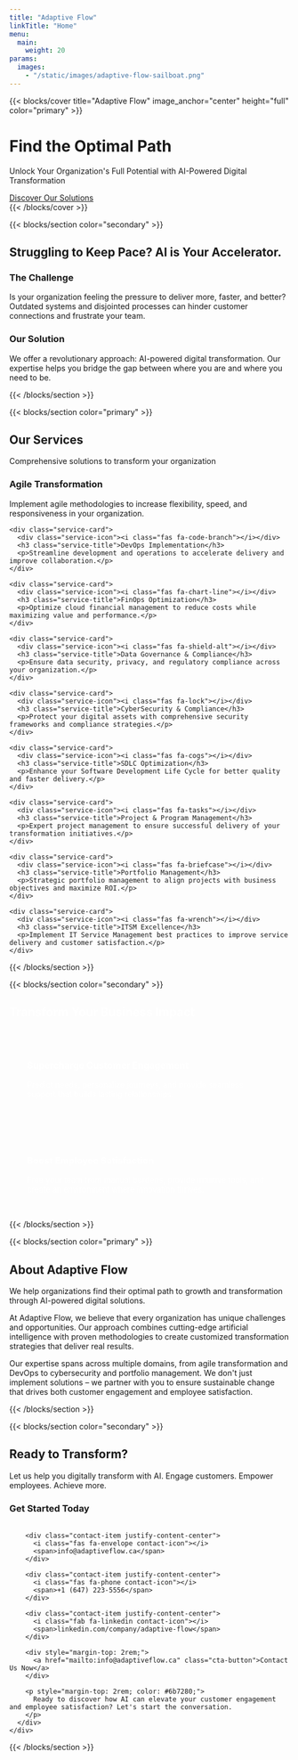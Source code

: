 ```yaml
---
title: "Adaptive Flow"
linkTitle: "Home"
menu:
  main:
    weight: 20
params:
  images:
    - "/static/images/adaptive-flow-sailboat.png"
---
```


{{< blocks/cover title="Adaptive Flow" image_anchor="center" height="full" color="primary" >}}
<div class="hero-section">
  <div class="container">
    <h1 class="hero-title">Find the Optimal Path</h1>
    <p class="hero-subtitle">Unlock Your Organization's Full Potential with AI-Powered Digital Transformation</p>
    <a class="cta-button" href="#services">Discover Our Solutions</a>
  </div>
</div>
{{< /blocks/cover >}}

{{< blocks/section color="secondary" >}}
<div class="container section-padding" id="problem">
  <div class="row">
    <div class="col-12">
      <h2 class="section-title">Struggling to Keep Pace? AI is Your Accelerator.</h2>
    </div>
  </div>
  <div class="row">
    <div class="col-md-6">
      <div class="problem-box">
        <h3><i class="fas fa-exclamation-triangle" style="color: var(--af-accent);"></i> The Challenge</h3>
        <p>Is your organization feeling the pressure to deliver more, faster, and better? Outdated systems and disjointed processes can hinder customer connections and frustrate your team.</p>
      </div>
    </div>
    <div class="col-md-6">
      <div class="solution-box">
        <h3><i class="fas fa-lightbulb" style="color: var(--af-secondary);"></i> Our Solution</h3>
        <p>We offer a revolutionary approach: AI-powered digital transformation. Our expertise helps you bridge the gap between where you are and where you need to be.</p>
      </div>
    </div>
  </div>
</div>
{{< /blocks/section >}}

{{< blocks/section color="primary" >}}
<div class="container section-padding" id="services">
  <div class="row">
    <div class="col-12">
      <h2 class="section-title">Our Services</h2>
      <p class="section-subtitle">Comprehensive solutions to transform your organization</p>
    </div>
  </div>
  
  <div class="services-grid">
    <div class="service-card">
      <div class="service-icon"><i class="fas fa-sync-alt"></i></div>
      <h3 class="service-title">Agile Transformation</h3>
      <p>Implement agile methodologies to increase flexibility, speed, and responsiveness in your organization.</p>
    </div>
    
    <div class="service-card">
      <div class="service-icon"><i class="fas fa-code-branch"></i></div>
      <h3 class="service-title">DevOps Implementation</h3>
      <p>Streamline development and operations to accelerate delivery and improve collaboration.</p>
    </div>
    
    <div class="service-card">
      <div class="service-icon"><i class="fas fa-chart-line"></i></div>
      <h3 class="service-title">FinOps Optimization</h3>
      <p>Optimize cloud financial management to reduce costs while maximizing value and performance.</p>
    </div>
    
    <div class="service-card">
      <div class="service-icon"><i class="fas fa-shield-alt"></i></div>
      <h3 class="service-title">Data Governance & Compliance</h3>
      <p>Ensure data security, privacy, and regulatory compliance across your organization.</p>
    </div>
    
    <div class="service-card">
      <div class="service-icon"><i class="fas fa-lock"></i></div>
      <h3 class="service-title">CyberSecurity & Compliance</h3>
      <p>Protect your digital assets with comprehensive security frameworks and compliance strategies.</p>
    </div>
    
    <div class="service-card">
      <div class="service-icon"><i class="fas fa-cogs"></i></div>
      <h3 class="service-title">SDLC Optimization</h3>
      <p>Enhance your Software Development Life Cycle for better quality and faster delivery.</p>
    </div>
    
    <div class="service-card">
      <div class="service-icon"><i class="fas fa-tasks"></i></div>
      <h3 class="service-title">Project & Program Management</h3>
      <p>Expert project management to ensure successful delivery of your transformation initiatives.</p>
    </div>
    
    <div class="service-card">
      <div class="service-icon"><i class="fas fa-briefcase"></i></div>
      <h3 class="service-title">Portfolio Management</h3>
      <p>Strategic portfolio management to align projects with business objectives and maximize ROI.</p>
    </div>
    
    <div class="service-card">
      <div class="service-icon"><i class="fas fa-wrench"></i></div>
      <h3 class="service-title">ITSM Excellence</h3>
      <p>Implement IT Service Management best practices to improve service delivery and customer satisfaction.</p>
    </div>
  </div>
</div>
{{< /blocks/section >}}

{{< blocks/section color="secondary" >}}
<div class="container section-padding" id="benefits">
  <div class="row">
    <div class="col-12">
      <h2 class="section-title" style="color: white;">Transform Your Business Impact</h2>
    </div>
  </div>
  <div class="row text-center">
    <div class="col-md-6 mb-4">
      <div style="background: rgba(255,255,255,0.1); padding: 2rem; border-radius: 12px;">
        <i class="fas fa-users fa-3x mb-3" style="color: var(--af-secondary);"></i>
        <h3 style="color: white;">Supercharge Customer Engagement</h3>
        <p style="color: rgba(255,255,255,0.9);">Predict needs, personalize journeys, and provide seamless support that builds lasting relationships.</p>
      </div>
    </div>
    <div class="col-md-6 mb-4">
      <div style="background: rgba(255,255,255,0.1); padding: 2rem; border-radius: 12px;">
        <i class="fas fa-rocket fa-3x mb-3" style="color: var(--af-secondary);"></i>
        <h3 style="color: white;">Boost Employee Satisfaction</h3>
        <p style="color: rgba(255,255,255,0.9);">Free your team from manual burdens, provide intuitive tools, and create an environment where innovation thrives.</p>
      </div>
    </div>
  </div>
</div>
{{< /blocks/section >}}

{{< blocks/section color="primary" >}}
<div class="container section-padding" id="about">
  <div class="row">
    <div class="col-12">
      <h2 class="section-title">About Adaptive Flow</h2>
      <div class="row">
        <div class="col-md-8 mx-auto">
          <p class="lead text-center">We help organizations find their optimal path to growth and transformation through AI-powered digital solutions.</p>
          <p>At Adaptive Flow, we believe that every organization has unique challenges and opportunities. Our approach combines cutting-edge artificial intelligence with proven methodologies to create customized transformation strategies that deliver real results.</p>
          <p>Our expertise spans across multiple domains, from agile transformation and DevOps to cybersecurity and portfolio management. We don't just implement solutions – we partner with you to ensure sustainable change that drives both customer engagement and employee satisfaction.</p>
        </div>
      </div>
    </div>
  </div>
</div>
{{< /blocks/section >}}

{{< blocks/section color="secondary" >}}
<div class="container section-padding" id="contact">
  <div class="row">
    <div class="col-12">
      <h2 class="section-title">Ready to Transform?</h2>
      <p class="section-subtitle">Let us help you digitally transform with AI. Engage customers. Empower employees. Achieve more.</p>
    </div>
  </div>
  <div class="row justify-content-center">
    <div class="col-md-8">
      <div class="contact-info text-center">
        <h3 style="color: var(--af-primary); margin-bottom: 2rem;">Get Started Today</h3>
        
        <div class="contact-item justify-content-center">
          <i class="fas fa-envelope contact-icon"></i>
          <span>info@adaptiveflow.ca</span>
        </div>
        
        <div class="contact-item justify-content-center">
          <i class="fas fa-phone contact-icon"></i>
          <span>+1 (647) 223-5556</span>
        </div>
        
        <div class="contact-item justify-content-center">
          <i class="fab fa-linkedin contact-icon"></i>
          <span>linkedin.com/company/adaptive-flow</span>
        </div>
        
        <div style="margin-top: 2rem;">
          <a href="mailto:info@adaptiveflow.ca" class="cta-button">Contact Us Now</a>
        </div>
        
        <p style="margin-top: 2rem; color: #6b7280;">
          Ready to discover how AI can elevate your customer engagement and employee satisfaction? Let's start the conversation.
        </p>
      </div>
    </div>
  </div>
</div>
{{< /blocks/section >}}
